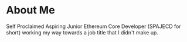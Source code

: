 # About Me

Self Proclaimed Aspiring Junior Ethereum Core Developer (SPAJECD for short) working my way towards a job title that I didn't make up.
